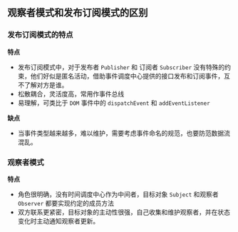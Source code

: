 ## 观察者模式和发布订阅模式的区别

### 发布订阅模式的特点

**特点**

- 发布订阅模式中，对于发布者 `Publisher` 和 订阅者 `Subscriber` 没有特殊的约束，他们好似是匿名活动，借助事件调度中心提供的接口发布和订阅事件，互不了解对方是谁。
- 松散耦合，灵活度高，常用作事件总线
- 易理解，可类比于 `DOM` 事件中的 `dispatchEvent` 和 `addEventListener`

**缺点**

- 当事件类型越来越多，难以维护，需要考虑事件命名的规范，也要防范数据流混乱。

### 观察者模式

**特点**

- 角色很明确，没有时间调度中心作为中间者，目标对象 `Subject` 和观察者 `Observer` 都要实现约定的成员方法
- 双方联系更紧密，目标对象的主动性很强，自己收集和维护观察者，并在状态变化时主动通知观察者更新。